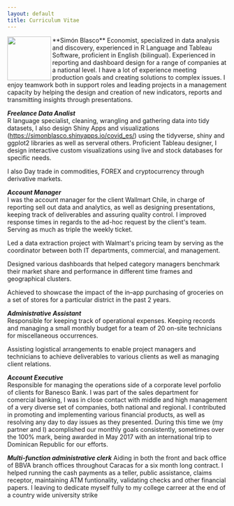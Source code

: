 ```yaml
---
layout: default
title: Curriculum Vitae
---
```

<img align="left" width="100" height="100" src="http://www.fillmurray.com/100/100">
**Simón Blasco**  
Economist, specialized in data analysis and discovery, experienced in R Language and Tableau Software, proficient in English (bilingual). 
Experienced in reporting and dashboard design for a range of companies at a national level. I have a lot of experience meeting production goals 
and creating solutions to complex issues. I enjoy teamwork both in support roles and leading projects in a management capacity by helping the design 
and creation of new indicators, reports and transmitting insights through presentations.

***Freelance Data Analist***  
R language specialist, cleaning, wrangling and gathering data into tidy datasets, I also design Shiny Apps and visualizations 
(https://simonblasco.shinyapps.io/covid_es/) using the tidyverse, shiny and ggplot2 libraries as well as serveral others.
Proficient Tableau designer, I design interactive custom visualizations using live and stock databases for specific needs.

I also Day trade in commodities, FOREX and cryptocurrency through derivative markets.

***Account Manager***  
I was the account manager for the client Wallmart Chile, in charge of reporting sell out data and analytics, as well as designing presentations, 
keeping track of deliverables and assuring quality control. I improved response times in regards to the ad-hoc request by the client's team. 
Serving as much as triple the weekly ticket.

Led a data extraction project with Walmart's pricing team by serving as the coordinator between both IT departments, commercial, and management.

Designed various dashboards that helped category managers benchmark their market share and performance in different time frames and geographical clusters.

Achieved to showcase the impact of the in–app purchasing of groceries on a set of stores for a particular district in the past 2 years.

***Administrative Assistant***  
Responsible for keeping track of operational expenses. Keeping records and managing a small monthly budget for a team of 20 on-site technicians for 
miscellaneous occurrences.

Assisting logistical arrangements to enable project managers and technicians to achieve deliverables to various clients as well as managing client relations.

***Account Executive***  
Responsible for managing the operations side of a corporate level porfolio of clients for Banesco Bank. I was part of the sales department for comercial banking, 
I was in close contact with middle and high management of a very diverse set of companies, both national and regional. I contributed in promoting and implementing 
various financial products, as well as resolving any day to day issues as they presented. During this time we (my partner and I) acomplished our monthly goals 
consistently, sometimes over the 100% mark, being awarded in May 2017 with an international trip to Dominican Republic for our efforts.

***Multi-function administrative clerk***
Aiding in both the front and back office of BBVA branch offices throughout Caracas for a six month long contract. I helped running the cash payments as a 
teller, public assistance, claims receptor, maintaining ATM funtionality, validating checks and other financial papers. I leaving to dedicate myself fully 
to my college carreer at the end of a country wide university strike

